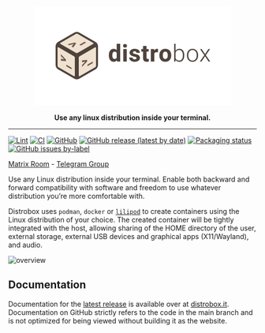 <p align="center">
  <picture>
    <source media="(prefers-color-scheme: dark)" srcset="static/assets/brand/png/distrobox-dark.png" />
    <img alt="Distrobox logo" src="static/assets/brand/png/distrobox-light.png" width="400" height="200" />
  </picture>
</p>

<p align="center">
  <strong>Use any linux distribution inside your terminal.</strong>
</p>

---

[![Lint](https://github.com/89luca89/distrobox/actions/workflows/main.yml/badge.svg)](https://github.com/89luca89/distrobox/actions/workflows/main.yml)
[![CI](https://github.com/89luca89/distrobox/actions/workflows/compatibility.yml/badge.svg)](https://github.com/89luca89/distrobox/actions/workflows/compatibility.yml)
[![GitHub](https://img.shields.io/github/license/89luca89/distrobox?color=blue)](https://github.com/89luca89/distrobox/blob/main/COPYING.md)
[![GitHub release (latest by date)](https://img.shields.io/github/v/release/89luca89/distrobox)](https://github.com/89luca89/distrobox/releases/latest)
[![Packaging status](https://repology.org/badge/tiny-repos/distrobox.svg)](https://repology.org/project/distrobox/versions)
[![GitHub issues by-label](https://img.shields.io/github/issues-search/89luca89/distrobox?query=is%3Aissue%20is%3Aopen%20label%3Abug%20-label%3Await-on-user%20&label=Open%20Bug%20Reports&color=red)](https://github.com/89luca89/distrobox/issues?q=is%3Aissue+is%3Aopen+label%3Abug+-label%3Await-on-user)

[Matrix Room](https://matrix.to/#/%23distrobox:matrix.org) - [Telegram Group](https://t.me/distrobox)

Use any Linux distribution inside your terminal. Enable both backward and forward
compatibility with software and freedom to use whatever distribution you’re more comfortable with.

Distrobox uses `podman`, `docker` or [`lilipod`](https://github.com/89luca89/lilipod) to create containers
using the Linux distribution of your choice. The created container will be tightly integrated with the
host, allowing sharing of the HOME directory of the user, external storage, external USB devices and
graphical apps (X11/Wayland), and audio.

![overview](https://user-images.githubusercontent.com/598882/144294862-f6684334-ccf4-4e5e-85f8-1d66210a0fff.png)

## Documentation

Documentation for the [latest release](https://github.com/89luca89/distrobox/releases/latest) is available
over at [distrobox.it](https://distrobox.it). Documentation on GitHub strictly refers to the code in the
main branch and is not optimized for being viewed without building it as the website.
